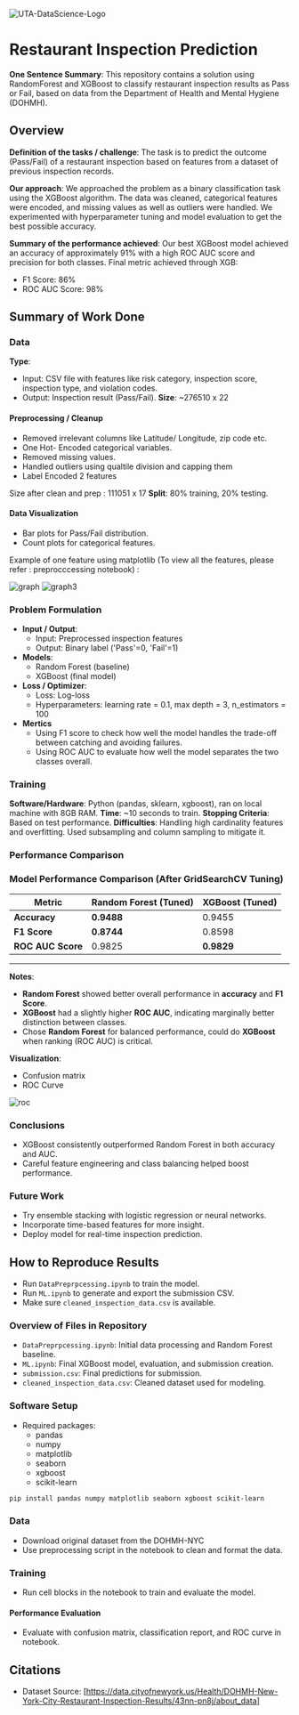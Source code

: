 ![UTA-DataScience-Logo](UTA-DataScience-Logo.png)

# Restaurant Inspection Prediction

**One Sentence Summary**: This repository contains a solution using RandomForest and XGBoost to classify restaurant inspection results as Pass or Fail, based on data from the Department of Health and Mental Hygiene (DOHMH).

## Overview

**Definition of the tasks / challenge**: The task is to predict the outcome (Pass/Fail) of a restaurant inspection based on features from a dataset of previous inspection records.

**Our approach**: We approached the problem as a binary classification task using the XGBoost algorithm. The data was cleaned, categorical features were encoded, and missing values as well as outliers were handled. We experimented with hyperparameter tuning and model evaluation to get the best possible accuracy. 

**Summary of the performance achieved**: Our best XGBoost model achieved an accuracy of approximately 91% with a high ROC AUC score and precision for both classes.
Final metric achieved through XGB:
* F1 Score: 86%
* ROC AUC Score: 98%

## Summary of Work Done

### Data
**Type**:
* Input: CSV file with features like risk category, inspection score, inspection type, and violation codes.
* Output: Inspection result (Pass/Fail).
**Size**: ~276510 x 22


#### Preprocessing / Cleanup
* Removed irrelevant columns like Latitude/ Longitude, zip code etc.
* One Hot- Encoded categorical variables.
* Removed missing values.
* Handled outliers using qualtile division and capping them
* Label Encoded 2 features

Size after clean and prep : 111051 x 17
**Split**: 80% training, 20% testing.

#### Data Visualization
* Bar plots for Pass/Fail distribution.
* Count plots for categorical features.
  
 Example of one feature using matplotlib (To view all the features, please refer : preprocccessing notebook) : 
 
![graph](graph.png) ![graph3](graph3.png)


### Problem Formulation

* **Input / Output**:
  * Input: Preprocessed inspection features
  * Output: Binary label ('Pass'=0, 'Fail'=1)
* **Models**:
  * Random Forest (baseline)
  * XGBoost (final model)
* **Loss / Optimizer**:
  * Loss: Log-loss
  * Hyperparameters: learning rate = 0.1, max depth = 3, n_estimators = 100
* **Mertics**
  * Using F1 score to check how well the model handles the trade-off between catching and avoiding failures.
  * Using ROC AUC to evaluate how well the model separates the two classes overall.

### Training
**Software/Hardware**: Python (pandas, sklearn, xgboost), ran on local machine with 8GB RAM.
**Time**: ~10 seconds to train.
**Stopping Criteria**: Based on test performance.
**Difficulties**: Handling high cardinality features and overfitting. Used subsampling and column sampling to mitigate it.

### Performance Comparison

###  Model Performance Comparison (After GridSearchCV Tuning)

| **Metric**         | **Random Forest (Tuned)** | **XGBoost (Tuned)**   |
|--------------------|---------------------------|------------------------|
| **Accuracy**       | **0.9488**                | 0.9455                 |
| **F1 Score**       | **0.8744**                | 0.8598                 |
| **ROC AUC Score**  | 0.9825                    | **0.9829**             |

---

**Notes**:
- **Random Forest** showed better overall performance in **accuracy** and **F1 Score**.
- **XGBoost** had a slightly higher **ROC AUC**, indicating marginally better distinction between classes.
- Chose **Random Forest** for balanced performance, could do **XGBoost** when ranking (ROC AUC) is critical.


**Visualization**:
  * Confusion matrix
  * ROC Curve


![roc](roc.png)

### Conclusions
* XGBoost consistently outperformed Random Forest in both accuracy and AUC.
* Careful feature engineering and class balancing helped boost performance.

### Future Work
* Try ensemble stacking with logistic regression or neural networks.
* Incorporate time-based features for more insight.
* Deploy model for real-time inspection prediction.

## How to Reproduce Results
* Run `DataPreprpcessing.ipynb` to train the model.
* Run `ML.ipynb` to generate and export the submission CSV.
* Make sure `cleaned_inspection_data.csv` is available.

### Overview of Files in Repository
* `DataPreprpcessing.ipynb`: Initial data processing and Random Forest baseline.
* `ML.ipynb`: Final XGBoost model, evaluation, and submission creation.
* `submission.csv`: Final predictions for submission.
* `cleaned_inspection_data.csv`: Cleaned dataset used for modeling.

### Software Setup

* Required packages:
  * pandas
  * numpy
  * matplotlib
  * seaborn
  * xgboost
  * scikit-learn

```bash
pip install pandas numpy matplotlib seaborn xgboost scikit-learn
```

### Data
* Download original dataset from the DOHMH-NYC
* Use preprocessing script in the notebook to clean and format the data.

### Training

* Run cell blocks in the notebook to train and evaluate the model.

#### Performance Evaluation

* Evaluate with confusion matrix, classification report, and ROC curve in notebook.

## Citations

*  Dataset Source: [https://data.cityofnewyork.us/Health/DOHMH-New-York-City-Restaurant-Inspection-Results/43nn-pn8j/about_data]

